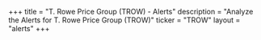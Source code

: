 +++
title = "T. Rowe Price Group (TROW) - Alerts"
description = "Analyze the Alerts for T. Rowe Price Group (TROW)"
ticker = "TROW"
layout = "alerts"
+++

